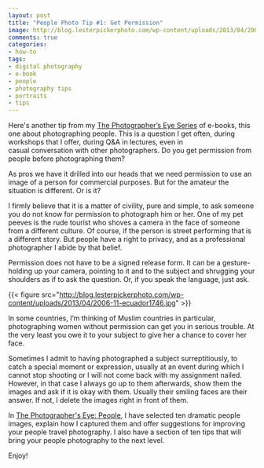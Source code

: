```yaml
---
layout: post
title: "People Photo Tip #1: Get Permission"
image: http://blog.lesterpickerphoto.com/wp-content/uploads/2013/04/2006-11-ecuador1746.jpg
comments: true
categories:
- how-to
tags:
- digital photography
- e-book
- people
- photography tips
- portraits
- tips
---
```

Here's another tip from my [The Photographer’s Eye Series](http://shop.lesterpickerphoto.com/) of e-books, this one about photographing people. This is a question I get often, during workshops that I offer, during Q&amp;A in lectures, even in casual conversation with other photographers. Do you get permission from people before photographing them?

As pros we have it drilled into our heads that we need permission to use an image of a person for commercial purposes. But for the amateur the situation is different. Or is it?

I firmly believe that it is a matter of civility, pure and simple, to ask someone you do not know for permission to photograph him or her. One of my pet peeves is the rude tourist who shoves a camera in the face of someone from a different culture. Of course, if the person is street performing that is a different story. But people have a right to privacy, and as a professional photographer I abide by that belief.

Permission does not have to be a signed release form. It can be a gesture- holding up your camera, pointing to it and to the subject and shrugging your shoulders as if to ask the question. Or, if you speak the language, just ask.

{{< figure src="http://blog.lesterpickerphoto.com/wp-content/uploads/2013/04/2006-11-ecuador1746.jpg" >}}

In some countries, I’m thinking of Muslim countries in particular, photographing women without permission can get you in serious trouble. At the very least you owe it to your subject to give her a chance to cover her face.

Sometimes I admit to having photographed a subject surreptitiously, to catch a special moment or expression, usually at an event during which I cannot stop shooting or I will not come back with my assignment nailed. However, in that case I always go up to them afterwards, show them the images and ask if it is okay with them. Usually their smiling faces are their answer. If not, I delete the images right in front of them.

In [The Photographer's Eye: People](http://shop.lesterpickerphoto.com/page/102), I have selected ten dramatic people images, explain how I captured them and offer suggestions for improving your people travel photography. I also have a section of ten tips that will bring your people photography to the next level.

Enjoy!

 